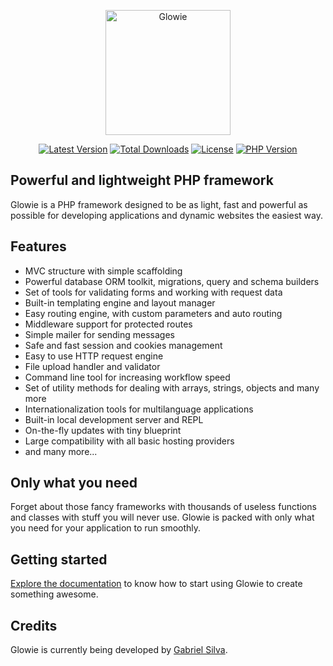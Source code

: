 <p align="center">
    <a href="https://eugabrielsilva.tk/glowie" target="_blank"><img src="https://i.imgur.com/5tsmOE4.png" alt="Glowie" width="200"/></a>
</p>

<p align="center">
    <a href="https://packagist.org/packages/glowieframework/glowie"><img src="https://img.shields.io/github/v/release/glowieframework/glowie" alt="Latest Version"></a>
    <a href="https://packagist.org/packages/glowieframework/glowie" target="_blank"><img src="https://img.shields.io/packagist/dt/glowieframework/glowie" alt="Total Downloads"></a>
    <a href="https://packagist.org/packages/glowieframework/glowie" target="_blank"><img src="https://img.shields.io/github/license/glowieframework/glowie" alt="License"></a>
    <a href="https://packagist.org/packages/glowieframework/glowie" target="_blank"><img src="https://img.shields.io/packagist/php-v/glowieframework/glowie" alt="PHP Version"></a>
</p>

## Powerful and lightweight PHP framework
Glowie is a PHP framework designed to be as light, fast and powerful as possible for developing applications and dynamic websites the easiest way.

## Features
- MVC structure with simple scaffolding
- Powerful database ORM toolkit, migrations, query and schema builders
- Set of tools for validating forms and working with request data
- Built-in templating engine and layout manager
- Easy routing engine, with custom parameters and auto routing
- Middleware support for protected routes
- Simple mailer for sending messages
- Safe and fast session and cookies management
- Easy to use HTTP request engine
- File upload handler and validator
- Command line tool for increasing workflow speed
- Set of utility methods for dealing with arrays, strings, objects and many more
- Internationalization tools for multilanguage applications
- Built-in local development server and REPL
- On-the-fly updates with tiny blueprint
- Large compatibility with all basic hosting providers
- and many more...

## Only what you need
Forget about those fancy frameworks with thousands of useless functions and classes with stuff you will never use. Glowie is packed with only what you need for your application to run smoothly.

## Getting started
[Explore the documentation](https://eugabrielsilva.tk/glowie/docs) to know how to start using Glowie to create something awesome.

## Credits
Glowie is currently being developed by [Gabriel Silva](https://eugabrielsilva.tk).
